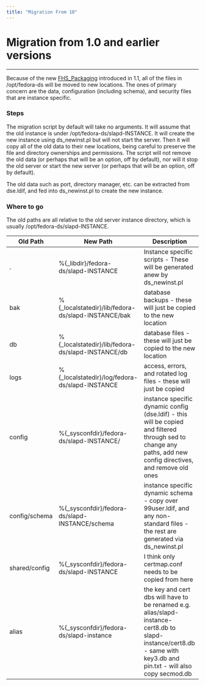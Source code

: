 ```yaml
---
title: "Migration From 10"
---
```


# Migration from 1.0 and earlier versions
---------------------------------------

Because of the new [FHS\_Packaging](../development/fhs-packaging.html) introduced in 1.1, all of the files in /opt/fedora-ds will be moved to new locations. The ones of primary concern are the data, configuration (including schema), and security files that are instance specific.

### Steps

The migration script by default will take no arguments. It will assume that the old instance is under /opt/fedora-ds/slapd-INSTANCE. It will create the new instance using ds\_newinst.pl but will not start the server. Then it will copy all of the old data to their new locations, being careful to preserve the file and directory ownerships and permissions. The script will not remove the old data (or perhaps that will be an option, off by default), nor will it stop the old server or start the new server (or perhaps that will be an option, off by default).

The old data such as port, directory manager, etc. can be extracted from dse.ldif, and fed into ds\_newinst.pl to create the new instance.

### Where to go

The old paths are all relative to the old server instance directory, which is usually /opt/fedora-ds/slapd-INSTANCE.

|Old Path|New Path|Description|
|--------|--------|-----------|
|.|%{\_libdir}/fedora-ds/slapd-INSTANCE|Instance specific scripts - These will be generated anew by ds\_newinst.pl|
|bak|%{\_localstatedir}/lib/fedora-ds/slapd-INSTANCE/bak|database backups - these will just be copied to the new location|
|db|%{\_localstatedir}/lib/fedora-ds/slapd-INSTANCE/db|database files - these will just be copied to the new location|
|logs|%{\_localstatedir}/log/fedora-ds/slapd-INSTANCE|access, errors, and rotated log files - these will just be copied|
|config|%{\_sysconfdir}/fedora-ds/slapd-INSTANCE/|instance specific dynamic config (dse.ldif) - this will be copied and filtered through sed to change any paths, add new config directives, and remove old ones|
|config/schema|%{\_sysconfdir}/fedora-ds/slapd-INSTANCE/schema|instance specific dynamic schema - copy over 99user.ldif, and any non-standard files - the rest are generated via ds\_newinst.pl|
|shared/config|%{\_sysconfdir}/fedora-ds/slapd-INSTANCE|I think only certmap.conf needs to be copied from here|
|alias|%{\_sysconfdir}/fedora-ds/slapd-instance|the key and cert dbs will have to be renamed e.g. alias/slapd-instance-cert8.db to slapd-instance/cert8.db - same with key3.db and pin.txt - will also copy secmod.db|


